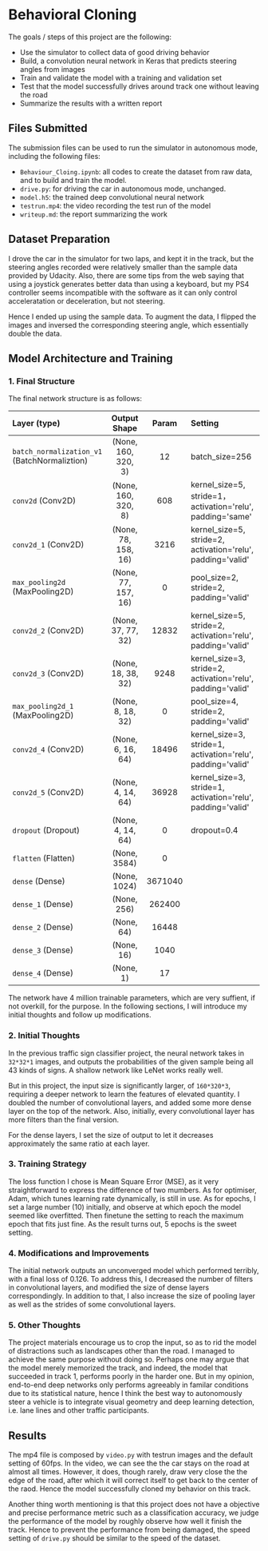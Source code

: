 # Behavioral Cloning 


The goals / steps of this project are the following:

* Use the simulator to collect data of good driving behavior
* Build, a convolution neural network in Keras that predicts steering angles from images
* Train and validate the model with a training and validation set
* Test that the model successfully drives around track one without leaving the road
* Summarize the results with a written report


[//]: # (Image References)

[image1]: ./examples/placeholder.png "Model Visualization"
[image2]: ./examples/placeholder.png "Grayscaling"
[image3]: ./examples/placeholder_small.png "Recovery Image"
[image4]: ./examples/placeholder_small.png "Recovery Image"
[image5]: ./examples/placeholder_small.png "Recovery Image"
[image6]: ./examples/placeholder_small.png "Normal Image"
[image7]: ./examples/placeholder_small.png "Flipped Image"

## Files Submitted

The submission files can be used to run the simulator in autonomous mode, including the following files:

* `Behaviour_Cloing.ipynb`: all codes to create the dataset from raw data, and to build and train the model.
* `drive.py`: for driving the car in autonomous mode, unchanged.
* `model.h5`: the trained deep convolutional neural network 
* `testrun.mp4`: the video recording the test run of the model
* `writeup.md`: the report summarizing the work

## Dataset Preparation

I drove the car in the simulator for two laps, and kept it in the track, but the steering angles recorded were relatively smaller than the sample data provided by Udacity. Also, there are some tips from the web saying that using a joystick generates better data than using a keyboard, but my PS4 controller seems incompatible with the software as it can only control acceleratation or deceleration, but not steering.

Hence I ended up using the sample data. To augment the data, I flipped the images and inversed the corresponding steering angle, which essentially double the data. 

## Model Architecture and Training

### 1. Final Structure

The final network structure is as follows: 

| Layer (type)                                | Output Shape        | Param   | Setting |
|:--------------------------------------------|:-------------------:|:-------:|:------------------------|
|`batch_normalization_v1` (BatchNormaliztion) | (None, 160, 320, 3) | 12      | batch_size=256          |
|`conv2d` (Conv2D)|(None, 160, 320, 8)|608|kernel_size=5, stride=1， activation='relu', padding='same'|
|`conv2d_1` (Conv2D)|(None, 78, 158, 16)| 3216|kernel_size=5, stride=2, activation='relu', padding='valid'|
|`max_pooling2d` (MaxPooling2D)|(None, 77, 157, 16)|0|pool_size=2, stride=2, padding='valid'|
|`conv2d_2` (Conv2D)|(None, 37, 77, 32)|12832|kernel_size=5, stride=2, activation='relu', padding='valid'|
|`conv2d_3` (Conv2D)|(None, 18, 38, 32)|9248|kernel_size=3, stride=2, activation='relu', padding='valid'|
|`max_pooling2d_1` (MaxPooling2D)|(None, 8, 18, 32)|0|pool_size=4, stride=2, padding='valid'|
|`conv2d_4` (Conv2D)|(None, 6, 16, 64)|18496|kernel_size=3, stride=1, activation='relu', padding='valid'|
|`conv2d_5` (Conv2D)|(None, 4, 14, 64)|36928|kernel_size=3, stride=1, activation='relu', padding='valid'|
|`dropout` (Dropout)                          | (None, 4, 14, 64)   | 0       | dropout=0.4             |
|`flatten` (Flatten)                          | (None, 3584)        | 0       |                         |
|`dense` (Dense)                              | (None, 1024)        | 3671040 |                         |
|`dense_1` (Dense)                            | (None, 256)         | 262400  |                         |
|`dense_2` (Dense)                            | (None, 64)          | 16448   |                         |
|`dense_3` (Dense)                            | (None, 16)          | 1040    |                         |
|`dense_4` (Dense)                            | (None, 1)           | 17      |                         |

The network have 4 million trainable parameters, which are very suffient, if not overkill, for the purpose. In the following sections, I will introduce my initial thoughts and follow up modifications.

### 2. Initial Thoughts

In the previous traffic sign classifier project, the neural network takes in `32*32*1` images, and outputs the probabilities of the given sample being all 43 kinds of signs. A shallow network like LeNet works really well.

But in this project, the input size is significantly larger, of `160*320*3`, requiring a deeper network to learn the features of elevated quantity. I doubled the number of convolutional layers, and added some more dense layer on the top of the network. Also, initially, every convolutional layer has more filters than the final version. 

For the dense layers, I set the size of output to let it decreases approximately the same ratio at each layer.

### 3. Training Strategy

The loss function I chose is  Mean Square Error (MSE), as it very straightforward to express the difference of two mumbers. As for optimiser, Adam, which tunes learning rate dynamically, is still in use. As for epochs, I set a large number (10) initially, and observe at which epoch the model seemed like overfitted. Then finetune the setting to reach the maximum epoch that fits just fine. As the result turns out, 5 epochs is the sweet setting.

### 4. Modifications and Improvements

The initial network outputs an unconverged model which performed terribly, with a final loss of 0.126. To address this, I decreased the number of filters in convolutional layers, and modified the size of dense layers correspondingly. In addition to that, I also increase the size of pooling layer as well as the strides of some convolutional layers.

### 5. Other Thoughts

The project materials encourage us to crop the input, so as to rid the model of distractions such as landscapes other than the road. I managed to achieve the same purpose without doing so. Perhaps one may argue that the model merely memorized the track, and indeed, the model that succeeded in track 1, performs poorly in the harder one. But in my opinion, end-to-end deep networks only performs agreeably in familar conditions due to its statistical nature, hence I think the best way to autonomously steer a vehicle is to integrate visual geometry and deep learning detection, i.e. lane lines and other traffic participants.

## Results

The mp4 file is composed by `video.py` with testrun images and the default setting of 60fps. In the video, we can see the the car stays on the road at almost all times. However, it does, though rarely, draw very close the the edge of the road, after which it will correct itself to get back to the center of the raod. Hence the model successfully cloned my behavior on this track.

Another thing worth mentioning is that this project does not have a objective and precise performance metric such as a classification accuracy, we judge the performance of the model by roughly observe how well it finish the track. Hence to prevent the performance from being damaged, the speed setting of `drive.py` should be similar to the speed of the dataset.


